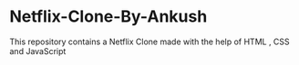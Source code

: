 # Netflix-Clone-By-Ankush
This repository contains a Netflix Clone made with the help of HTML , CSS and JavaScript 
